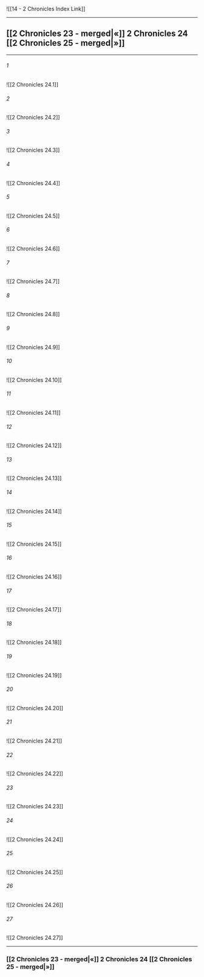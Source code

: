 ![[14 - 2 Chronicles Index Link]]

---
##  [[2 Chronicles 23 - merged|«]] 2 Chronicles 24 [[2 Chronicles 25 - merged|»]]

---

###### 1
![[2 Chronicles 24.1]] 

###### 2
![[2 Chronicles 24.2]] 

###### 3
![[2 Chronicles 24.3]] 

###### 4
![[2 Chronicles 24.4]]

###### 5 
![[2 Chronicles 24.5]] 

###### 6
![[2 Chronicles 24.6]] 

###### 7
![[2 Chronicles 24.7]] 

###### 8
![[2 Chronicles 24.8]] 

###### 9
![[2 Chronicles 24.9]] 

###### 10
![[2 Chronicles 24.10]] 

###### 11
![[2 Chronicles 24.11]] 

###### 12
![[2 Chronicles 24.12]]

###### 13
![[2 Chronicles 24.13]] 

###### 14
![[2 Chronicles 24.14]] 

###### 15
![[2 Chronicles 24.15]]

###### 16
![[2 Chronicles 24.16]] 

###### 17
![[2 Chronicles 24.17]]

###### 18
![[2 Chronicles 24.18]] 

###### 19
![[2 Chronicles 24.19]] 

###### 20
![[2 Chronicles 24.20]]

###### 21
![[2 Chronicles 24.21]] 

###### 22
![[2 Chronicles 24.22]] 

###### 23
![[2 Chronicles 24.23]]

###### 24
![[2 Chronicles 24.24]] 

###### 25
![[2 Chronicles 24.25]]

###### 26
![[2 Chronicles 24.26]] 

###### 27
![[2 Chronicles 24.27]] 


---
###  [[2 Chronicles 23 - merged|«]] 2 Chronicles 24 [[2 Chronicles 25 - merged|»]]